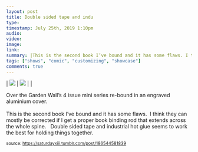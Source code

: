 ```yaml
---
layout: post
title: Double sided tape and indu
type: 
timestamp: July 25th, 2019 1:10pm
audio: 
video: 
image: 
link: 
summary: |This is the second book I’ve bound and it has some flaws. I think they can mostly be corrected if I get a proper book binding rod that e...
tags: ["shows", "comic", "customizing", "showcase"]
comments: true
---
```


| <img src="https://saturdayxiii.github.io/media/186544581839_0.jpg"/> | <img src="https://saturdayxiii.github.io/media/186544581839_1.jpg"/> |  |

Over the Garden Wall’s 4 issue mini series re-bound in an engraved aluminium cover.
<br/><br/>This is the second book I’ve bound and it has some flaws.  I think they can mostly be corrected if I get a proper book binding rod that extends across the whole spine.  
Double sided tape and industrial hot glue seems to work the best for holding things together.
 
  
<small>source: https://saturdayxiii.tumblr.com/post/186544581839</small>
